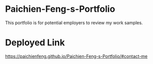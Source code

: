 # Paichien-Feng-s-Portfolio
This portfolio is for potential employers to review my work samples.


# Deployed Link
https://paichienfeng.github.io/Paichien-Feng-s-Portfolio/#contact-me
